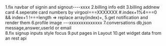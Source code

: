 1.fix navbar of signin and signout----xxxx
2.billing info edit
3.billing addnew card
4.seperate card numbers by virgool===XXXXXXX
  #.index+1%4===0 && index+1 !===length => replace array(index)+,
5.get notification and render them
6.profile image ---xxxxxxxxxxxxxx
7.conversations db,json message,answer,userId or email  
8.fix signup inputs style focus
9.put pages in Layout
10.get widget data from an rest api